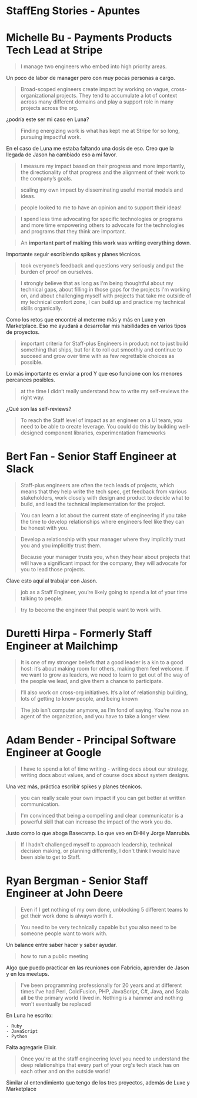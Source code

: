 # StaffEng Stories - Apuntes

# Michelle Bu - Payments Products Tech Lead at Stripe
> I manage two engineers who embed into high priority areas.

Un poco de labor de manager pero con muy pocas personas a cargo.


> Broad-scoped engineers create impact by working on vague, cross-organizational projects. They tend to accumulate a lot of context across many different domains and play a support role in many projects across the org.

¿podría este ser mi caso en Luna?


> Finding energizing work is what has kept me at Stripe for so long, pursuing impactful work.

En el caso de Luna me estaba faltando una dosis de eso. Creo que la llegada de Jason ha cambiado eso a mí favor.


> I measure my impact based on their progress and more importantly, the directionality of that progress and the alignment of their work to the company’s goals.


> scaling my own impact by disseminating useful mental models and ideas.


> people looked to me to have an opinion and to support their ideas!


> I spend less time advocating for specific technologies or programs and more time empowering others to advocate for the technologies and programs that they think are important.


> An **important part of making this work was writing everything down**.

Importante seguir escribiendo spikes y planes técnicos.


> took everyone’s feedback and questions very seriously and put the burden of proof on ourselves.



> I strongly believe that as long as I'm being thoughtful about my technical gaps, about filling in those gaps for the projects I'm working on, and about challenging myself with projects that take me outside of my technical comfort zone, I can build up and practice my technical skills organically.

Como los retos que encontré al meterme más y más en Luxe y en Marketplace. Eso me ayudará a desarrollar mis habilidades en varios tipos de proyectos.


> important criteria for Staff-plus Engineers in product: not to just build something that ships, but for it to roll out smoothly and continue to succeed and grow over time with as few regrettable choices as possible.

Lo más importante es enviar a prod Y que eso funcione con los menores percances posibles.


> at the time I didn’t really understand how to write my self-reviews the right way.

¿Qué son las self-reviews?


> To reach the Staff level of impact as an engineer on a UI team, you need to be able to create leverage. You could do this by building well-designed component libraries, experimentation frameworks
# Bert Fan - Senior Staff Engineer at Slack
> Staff-plus engineers are often the tech leads of projects, which means that they help write the tech spec, get feedback from various stakeholders, work closely with design and product to decide what to build, and lead the technical implementation for the project.


> You can learn a lot about the current state of engineering if you take the time to develop relationships where engineers feel like they can be honest with you.


> Develop a relationship with your manager where they implicitly trust you and you implicitly trust them.
> 
> Because your manager trusts you, when they hear about projects that will have a significant impact for the company, they will advocate for you to lead those projects.

Clave esto aquí al trabajar con Jason.


> job as a Staff Engineer, you’re likely going to spend a lot of your time talking to people.


> try to become the engineer that people want to work with.
# Duretti Hirpa - Formerly Staff Engineer at Mailchimp
> It is one of my stronger beliefs that a good leader is a kin to a good host: it’s about making room for others, making them feel welcome. If we want to grow as leaders, we need to learn to get out of the way of the people we lead, and give them a chance to participate.


> I’ll also work on cross-org initiatives. It’s a lot of relationship building, lots of getting to know people, and being known


> The job isn’t computer anymore, as I’m fond of saying. You’re now an agent of the organization, and you have to take a longer view.


# Adam Bender - Principal Software Engineer at Google
> I have to spend a lot of time writing - writing docs about our strategy, writing docs about values, and of course docs about system designs.

Una vez más, práctica escribir spikes y planes técnicos.


> you can really scale your own impact if you can get better at written communication.


> I'm convinced that being a compelling and clear communicator is a powerful skill that can increase the impact of the work you do.

Justo como lo que aboga Basecamp. Lo que veo en DHH y Jorge Manrubia.


> If I hadn't challenged myself to approach leadership, technical decision making, or planning differently, I don't think I would have been able to get to Staff.


# Ryan Bergman - Senior Staff Engineer at John Deere
> Even if I get nothing of my own done, unblocking 5 different teams to get their work done is always worth it.


> You need to be very technically capable but you also need to be someone people want to work with.

Un balance entre saber hacer y saber ayudar.


> how to run a public meeting

Algo que puedo practicar en las reuniones con Fabricio, aprender de Jason y en los meetups.


> I've been programming professionally for 20 years and at different times I've had Perl, ColdFusion, PHP, JavaScript, C#, Java, and Scala all be the primary world I lived in. Nothing is a hammer and nothing won't eventually be replaced

En Luna he escrito:

    - Ruby
    - JavaScript
    - Python

Falta agregarle Elixir.


> Once you're at the staff engineering level you need to understand the deep relationships that every part of your org's tech stack has on each other and on the outside world!

Similar al entendimiento que tengo de los tres proyectos, además de Luxe y Marketplace

